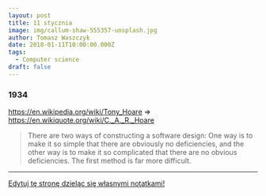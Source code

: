 ```yaml
---
layout: post
title: 11 stycznia
image: img/callum-shaw-555357-unsplash.jpg
author: Tomasz Waszczyk
date: 2018-01-11T10:00:00.000Z
tags:
  - Computer science
draft: false  
---
```


### 1934

https://en.wikipedia.org/wiki/Tony_Hoare => https://en.wikiquote.org/wiki/C._A._R._Hoare

> There are two ways of constructing a software design: One way is to make it so simple that there are obviously no deficiencies, and the other way is to make it so complicated that there are no obvious deficiencies. The first method is far more difficult.

---

<a href="https://github.com/TomaszWaszczyk/historia.waszczyk.com/edit/master/src/content/january-11.md" target="_blank">Edytuj tę stronę dzieląc się własnymi notatkami!</a>
